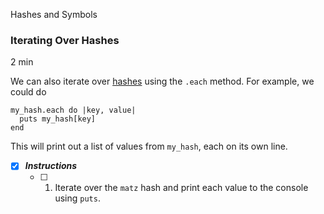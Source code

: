 Hashes and Symbols

### Iterating Over Hashes

2 min

We can also iterate over [hashes](https://www.codecademy.com/resources/docs/ruby/hashes) using the `.each` method. For example, we could do

```
my_hash.each do |key, value|
  puts my_hash[key]
end
```

This will print out a list of values from `my_hash`, each on its own line.

- [x] ***Instructions***
    - [ ] 1. Iterate over the `matz` hash and print each value to the console using `puts`.
